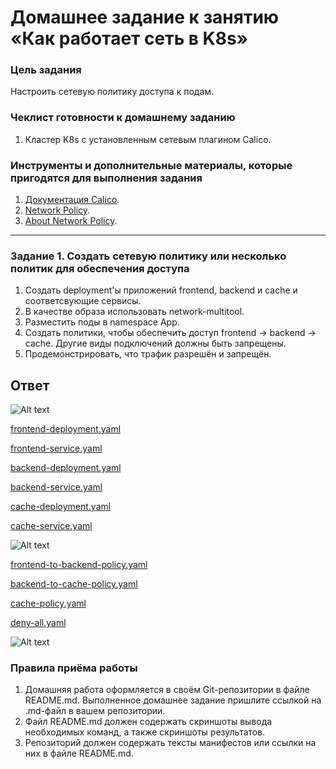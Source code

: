 # Домашнее задание к занятию «Как работает сеть в K8s»

### Цель задания

Настроить сетевую политику доступа к подам.

### Чеклист готовности к домашнему заданию

1. Кластер K8s с установленным сетевым плагином Calico.

### Инструменты и дополнительные материалы, которые пригодятся для выполнения задания

1. [Документация Calico](https://www.tigera.io/project-calico/).
2. [Network Policy](https://kubernetes.io/docs/concepts/services-networking/network-policies/).
3. [About Network Policy](https://docs.projectcalico.org/about/about-network-policy).

---

### Задание 1. Создать сетевую политику или несколько политик для обеспечения доступа

1. Создать deployment'ы приложений frontend, backend и cache и соответсвующие сервисы.
2. В качестве образа использовать network-multitool.
3. Разместить поды в namespace App.
4. Создать политики, чтобы обеспечить доступ frontend -> backend -> cache. Другие виды подключений должны быть запрещены.
5. Продемонстрировать, что трафик разрешён и запрещён.

## Ответ

![Alt text](https://github.com/wineperm/SHDEVOPS-2/assets/15356046/17ae0994-b76c-4e8b-9ccb-f04f008f0fb3)

[frontend-deployment.yaml](https://github.com/wineperm/SHDEVOPS-2/blob/main/kuber-homeworks/3.3/frontend-deployment.yaml)

[frontend-service.yaml](https://github.com/wineperm/SHDEVOPS-2/blob/main/kuber-homeworks/3.3/frontend-service.yaml)

[backend-deployment.yaml](https://github.com/wineperm/SHDEVOPS-2/blob/main/kuber-homeworks/3.3/backend-deployment.yaml)

[backend-service.yaml](https://github.com/wineperm/SHDEVOPS-2/blob/main/kuber-homeworks/3.3/backend-service.yaml)

[cache-deployment.yaml](https://github.com/wineperm/SHDEVOPS-2/blob/main/kuber-homeworks/3.3/cache-deployment.yaml)

[cache-service.yaml](https://github.com/wineperm/SHDEVOPS-2/blob/main/kuber-homeworks/3.3/cache-service.yaml)

![Alt text](https://github.com/wineperm/SHDEVOPS-2/assets/15356046/02d5d557-ac25-442e-8886-1923d388b87f)

[frontend-to-backend-policy.yaml](https://github.com/wineperm/SHDEVOPS-2/blob/main/kuber-homeworks/3.3/frontend-to-backend-policy.yaml)

[backend-to-cache-policy.yaml](https://github.com/wineperm/SHDEVOPS-2/blob/main/kuber-homeworks/3.3/backend-to-cache-policy.yaml)

[cache-policy.yaml](https://github.com/wineperm/SHDEVOPS-2/blob/main/kuber-homeworks/3.3/cache-policy.yaml)

[deny-all.yaml](https://github.com/wineperm/SHDEVOPS-2/blob/main/kuber-homeworks/3.3/deny-all.yaml)

![Alt text](https://github.com/wineperm/SHDEVOPS-2/assets/15356046/717145b5-b66a-4b41-a52f-2a5cd4612455)

### Правила приёма работы

1. Домашняя работа оформляется в своём Git-репозитории в файле README.md. Выполненное домашнее задание пришлите ссылкой на .md-файл в вашем репозитории.
2. Файл README.md должен содержать скриншоты вывода необходимых команд, а также скриншоты результатов.
3. Репозиторий должен содержать тексты манифестов или ссылки на них в файле README.md.
